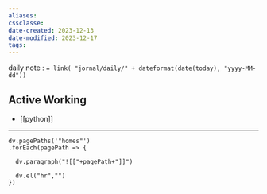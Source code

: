 ```yaml
---
aliases: 
cssclasse: 
date-created: 2023-12-13
date-modified: 2023-12-17
tags: 
---
```

daily note : `= link( "jornal/daily/" + dateformat(date(today), "yyyy-MM-dd"))`

## Active Working

- [[python]]

---

```dataviewjs
dv.pagePaths('"homes"')
.forEach(pagePath => {
  
  dv.paragraph("![["+pagePath+"]]")
  
  dv.el("hr","")
})
```
